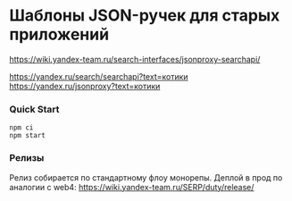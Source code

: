 # Шаблоны JSON-ручек для старых приложений

https://wiki.yandex-team.ru/search-interfaces/jsonproxy-searchapi/

https://yandex.ru/search/searchapi?text=котики
https://yandex.ru/jsonproxy?text=котики

### Quick Start
```
npm ci
npm start
```

### Релизы
Релиз собирается по стандартному флоу монорепы.
Деплой в прод по аналогии с web4: https://wiki.yandex-team.ru/SERP/duty/release/
